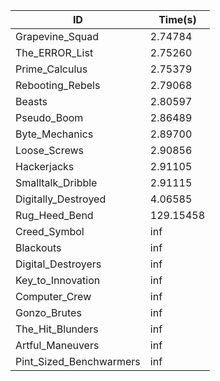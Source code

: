 |ID|Time(s)|
|-|-|
|Grapevine_Squad|2.74784|
|The_ERROR_List|2.75260|
|Prime_Calculus|2.75379|
|Rebooting_Rebels|2.79068|
|Beasts|2.80597|
|Pseudo_Boom|2.86489|
|Byte_Mechanics|2.89700|
|Loose_Screws|2.90856|
|Hackerjacks|2.91105|
|Smalltalk_Dribble|2.91115|
|Digitally_Destroyed|4.06585|
|Rug_Heed_Bend|129.15458|
|Creed_Symbol|inf|
|Blackouts|inf|
|Digital_Destroyers|inf|
|Key_to_Innovation|inf|
|Computer_Crew|inf|
|Gonzo_Brutes|inf|
|The_Hit_Blunders|inf|
|Artful_Maneuvers|inf|
|Pint_Sized_Benchwarmers|inf|
